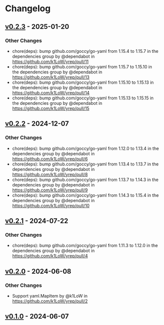 # Changelog

## [v0.2.3](https://github.com/k1LoW/yrep/compare/v0.2.2...v0.2.3) - 2025-01-20
### Other Changes
- chore(deps): bump github.com/goccy/go-yaml from 1.15.4 to 1.15.7 in the dependencies group by @dependabot in https://github.com/k1LoW/yrep/pull/11
- chore(deps): bump github.com/goccy/go-yaml from 1.15.7 to 1.15.10 in the dependencies group by @dependabot in https://github.com/k1LoW/yrep/pull/13
- chore(deps): bump github.com/goccy/go-yaml from 1.15.10 to 1.15.13 in the dependencies group by @dependabot in https://github.com/k1LoW/yrep/pull/14
- chore(deps): bump github.com/goccy/go-yaml from 1.15.13 to 1.15.15 in the dependencies group by @dependabot in https://github.com/k1LoW/yrep/pull/15

## [v0.2.2](https://github.com/k1LoW/yrep/compare/v0.2.1...v0.2.2) - 2024-12-07
### Other Changes
- chore(deps): bump github.com/goccy/go-yaml from 1.12.0 to 1.13.4 in the dependencies group by @dependabot in https://github.com/k1LoW/yrep/pull/6
- chore(deps): bump github.com/goccy/go-yaml from 1.13.4 to 1.13.7 in the dependencies group by @dependabot in https://github.com/k1LoW/yrep/pull/8
- chore(deps): bump github.com/goccy/go-yaml from 1.13.7 to 1.14.3 in the dependencies group by @dependabot in https://github.com/k1LoW/yrep/pull/9
- chore(deps): bump github.com/goccy/go-yaml from 1.14.3 to 1.15.4 in the dependencies group by @dependabot in https://github.com/k1LoW/yrep/pull/10

## [v0.2.1](https://github.com/k1LoW/yrep/compare/v0.2.0...v0.2.1) - 2024-07-22
### Other Changes
- chore(deps): bump github.com/goccy/go-yaml from 1.11.3 to 1.12.0 in the dependencies group by @dependabot in https://github.com/k1LoW/yrep/pull/4

## [v0.2.0](https://github.com/k1LoW/yrep/compare/v0.1.0...v0.2.0) - 2024-06-08
### Other Changes
- Support yaml.MapItem by @k1LoW in https://github.com/k1LoW/yrep/pull/2

## [v0.1.0](https://github.com/k1LoW/yrep/commits/v0.1.0) - 2024-06-07
